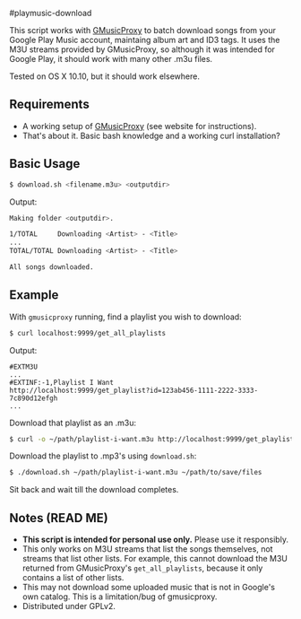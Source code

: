 #playmusic-download

This script works with [GMusicProxy](http://gmusicproxy.net/) to batch download songs from your Google Play Music account, maintaing album art and ID3 tags. It uses the M3U streams provided by GMusicProxy, so although it was intended for Google Play, it should work with many other .m3u files.

Tested on OS X 10.10, but it should work elsewhere.

## Requirements
  * A working setup of [GMusicProxy](http://gmusicproxy.net/) (see website for instructions).
  * That's about it. Basic bash knowledge and a working curl installation?

## Basic Usage
```bash
$ download.sh <filename.m3u> <outputdir>
```
Output:
```bash
Making folder <outputdir>.

1/TOTAL		Downloading <Artist> - <Title>
...
TOTAL/TOTAL	Downloading <Artist> - <Title>

All songs downloaded.
```

## Example
With `gmusicproxy` running, find a playlist you wish to download:
```bash
$ curl localhost:9999/get_all_playlists
```
Output:
```
#EXTM3U
...
#EXTINF:-1,Playlist I Want
http://localhost:9999/get_playlist?id=123ab456-1111-2222-3333-7c890d12efgh
...
```
Download that playlist as an .m3u:
```bash
$ curl -o ~/path/playlist-i-want.m3u http://localhost:9999/get_playlist?id=123ab456-1111-2222-3333-7c890d12efgh
```
Download the playlist to .mp3's using `download.sh`:
```bash
$ ./download.sh ~/path/playlist-i-want.m3u ~/path/to/save/files
```
Sit back and wait till the download completes.

## Notes (READ ME)
  * **This script is intended for personal use only.** Please use it responsibly.
  * This only works on M3U streams that list the songs themselves, not streams that list other lists. For example, this cannot download the M3U returned from GMusicProxy's `get_all_playlists`, because it only contains a list of other lists.
  * This may not download some uploaded music that is not in Google's own catalog. This is a limitation/bug of gmusicproxy.
  * Distributed under GPLv2.
